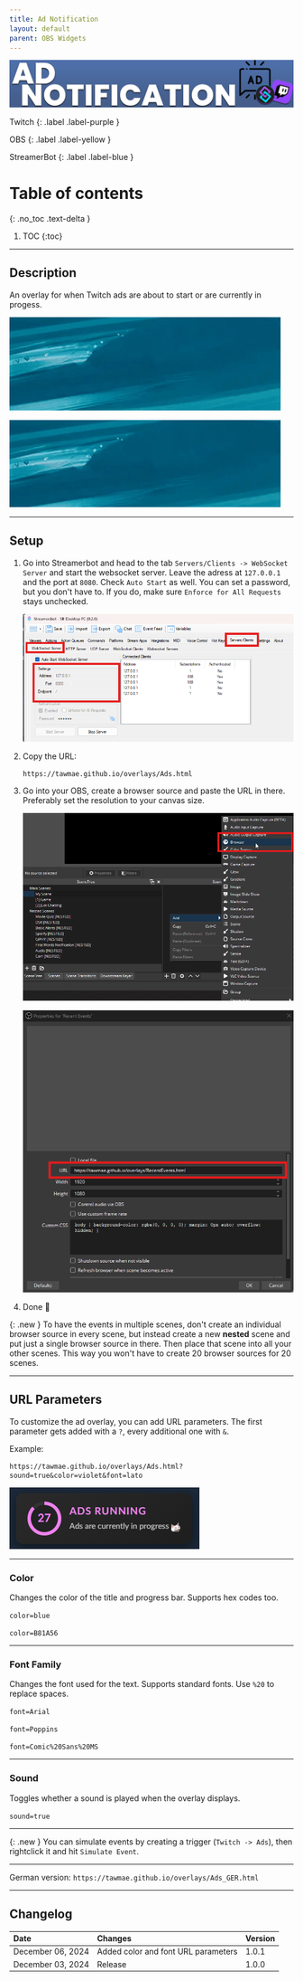 ```yaml
---
title: Ad Notification
layout: default
parent: OBS Widgets
---
```


![Picture](assets/media/ad_title_1.png)

Twitch
{: .label .label-purple }

OBS
{: .label .label-yellow }

StreamerBot
{: .label .label-blue }


# Table of contents
{: .no_toc .text-delta }

1. TOC
{:toc}

---



## <span class="iconify" data-icon="material-symbols:description-outline-sharp" data-inline="false"></span> Description
An overlay for when Twitch ads are about to start or are currently in progess.

![Picture](assets/media/ads_1.gif)

![Picture](assets/media/ads_2.gif)


- - - -

## <span class="iconify" data-icon="tabler:tool" data-inline="false"></span> Setup

1. Go into Streamerbot and head to the tab `Servers/Clients -> WebSocket Server` and start the websocket server. Leave the adress at `127.0.0.1` and the port at `8080`. Check `Auto Start` as well. You can set a password, but you don't have to. If you do, make sure `Enforce for All Requests` stays unchecked.

   [![Picture](assets/media/notif_sb.png)](https://tawmae.github.io/assets/media/notif_sb.png)
   
2. Copy the URL: 
   ```
   https://tawmae.github.io/overlays/Ads.html
   ```
   
3. Go into your OBS, create a browser source and paste the URL in there. Preferably set the resolution to your canvas size.
   
   [![Picture](assets/media/notif_obs_1.png)](https://tawmae.github.io/assets/media/notif_obs_1.png)
   
   [![Picture](assets/media/recent_events_new_obs_1.png)](https://tawmae.github.io/assets/media/recent_events_new_obs_1.png)
   
4. Done 🥳

{: .new }
To have the events in multiple scenes, don't create an individual browser source in every scene, but instead create a new **nested** scene and put just a single browser source in there. Then place that scene into all your other scenes. This way you won't have to create 20 browser sources for 20 scenes.

- - - -

## <span class="iconify" data-icon="material-symbols:dataset-linked-sharp" data-inline="false"></span> URL Parameters 

To customize the ad overlay, you can add URL parameters. The first parameter gets added with a `?`, every additional one with `&`.

Example:  
```
https://tawmae.github.io/overlays/Ads.html?sound=true&color=violet&font=lato
```

![Picture](assets/media/ads_custom.png)

---

### <span class="iconify" data-icon="ion:color-palette" data-inline="false"></span> Color

Changes the color of the title and progress bar. Supports hex codes too.

`color=blue`

`color=B81A56`

---

### <span class="iconify" data-icon="mdi:format-font" data-inline="false"></span> Font Family

Changes the font used for the text. Supports standard fonts. Use `%20` to replace spaces.

`font=Arial`

`font=Poppins`

`font=Comic%20Sans%20MS`

---

### <span class="iconify" data-icon="material-symbols:volume-up-rounded" data-inline="false"></span> Sound

Toggles whether a sound is played when the overlay displays.

`sound=true`

---

{: .new }
You can simulate events by creating a trigger (`Twitch -> Ads`), then rightclick it and hit `Simulate Event`. 

---

<span class="iconify" data-icon="twemoji:flag-germany" data-inline="false"></span> German version: `https://tawmae.github.io/overlays/Ads_GER.html`

---

## <span class="iconify" data-icon="material-symbols:published-with-changes" data-inline="false"></span> Changelog

| Date        | Changes          | Version |
|:-------------|:------------------|:------------------|
| December 06, 2024           | Added color and font URL parameters | 1.0.1 |
| December 03, 2024           | Release | 1.0.0 |
